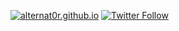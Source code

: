 [![alternat0r.github.io](https://img.shields.io/badge/alternat0r-github.io-blue.svg)](http://alternat0r.github.io)
[![Twitter Follow](https://img.shields.io/twitter/follow/alternat0r.svg?style=social&maxAge=2592000)](https://twitter.com/alternat0r)
